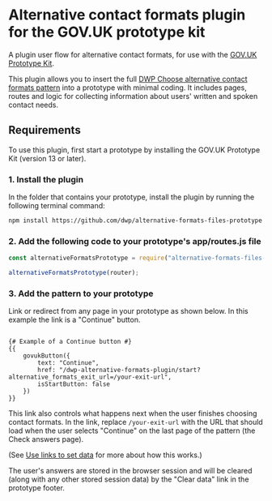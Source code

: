 # Alternative contact formats plugin for the GOV.UK prototype kit

A plugin user flow for alternative contact formats, for use with the [GOV.UK Prototype Kit](https://prototype-kit.service.gov.uk/docs/).

This plugin allows you to insert the full [DWP Choose alternative contact formats pattern](https://design-system.dwp.gov.uk/patterns/alternative-formats) into a prototype with minimal coding. It includes pages, routes and logic for collecting information about users' written and spoken contact needs.

## Requirements

To use this plugin, first start a prototype by installing the GOV.UK Prototype Kit (version 13 or later).

### 1. Install the plugin

In the folder that contains your prototype, install the plugin by running the following terminal command:

```bash
npm install https://github.com/dwp/alternative-formats-files-prototype
```

### 2. Add the following code to your prototype's app/routes.js file

```js
const alternativeFormatsPrototype = require("alternative-formats-files-prototype");

alternativeFormatsPrototype(router);
```

### 3. Add the pattern to your prototype

Link or redirect from any page in your prototype as shown below. In this example the link is a "Continue" button.

```jinja

{# Example of a Continue button #}
{{ 
    govukButton({
        text: "Continue",
        href: "/dwp-alternative-formats-plugin/start?alternative_formats_exit_url=/your-exit-url",
        isStartButton: false
    })
}}
```

This link also controls what happens next when the user finishes choosing contact formats. In the link, replace `/your-exit-url` with the URL that should load when the user selects "Continue" on the last page of the pattern (the Check answers page).

(See [Use links to set data](https://prototype-kit.service.gov.uk/docs/pass-data#use-links-to-set-data) for more about how this works.)

The user's answers are stored in the browser session and will be cleared (along with any other stored session data) by the "Clear data" link in the prototype footer.
